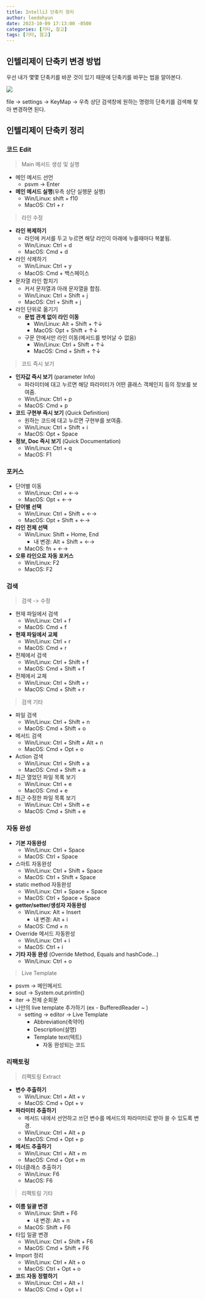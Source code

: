 ```yaml
---
title: IntelliJ 단축키 정리
author: leedohyun
date: 2023-10-09 17:13:00 -0500
categories: [기타, 참고]
tags: [기타, 참고]
---
```


## 인텔리제이 단축키 변경 방법

우선 내가 몇몇 단축키를 바꾼 것이 있기 때문에 단축키를 바꾸는 법을 알아본다.


![](https://blog.kakaocdn.net/dn/eq1KQa/btsydS1H8lu/IByX1G8IeMKlWBWcBKiKsK/img.png)

file -> settings -> KeyMap -> 우측 상단 검색창에 원하는 명령의 단축키를 검색해 찾아 변경하면 된다.

## 인텔리제이 단축키 정리

### 코드 Edit

> Main 메서드 생성 및 실행

- 메인 메서드 선언
	- psvm -> Enter
- **메인 메서드 실행**(우측 상단 실행문 실행)
	- Win/Linux: shift + f10
	- MacOS: Ctrl + r

> 라인 수정

- **라인 복제하기**
	- 라인에 커서를 두고 누르면 해당 라인이 아래에 누를때마다 복붙됨.
	- Win/Linux: Ctrl + d
	- MacOS: Cmd + d
- 라인 삭제하기
	- Win/Linux: Ctrl + y
	- MacOS: Cmd + 백스페이스
- 문자열 라인 합치기
	- 커서 문자열과 아래 문자열을 합침.
	- Win/Linux: Ctrl + Shift + j
	- MacOS: Ctrl + Shift + j
- 라인 단위로 옮기기
	- **문법 관계 없이 라인 이동**
		- Win/Linux: Alt + Shift + ↑↓
		- MacOS: Opt + Shift + ↑↓
	- 구문 안에서만 라인 이동(메서드를 벗어날 수 없음)
		- Win/Linux: Ctrl + Shift + ↑↓
		- MacOS: Cmd + Shift + ↑↓

> 코드 즉시 보기

- **인자값 즉시 보기** (parameter Info)
	- 파라미터에 대고 누르면 해당 파라미터가 어떤 클래스 객체인지 등의 정보를 보여줌.
	- Win/Linux: Ctrl + p
	- MacOS: Cmd + p
-  **코드 구현부 즉시 보기** (Quick Definition)
	- 원하는 코드에 대고 누르면 구현부를 보여줌.
	- Win/Linux: Ctrl + Shift + i
	- MacOS: Opt + Space
- **정보, Doc 즉시 보기** (Quick Documentation)
	- Win/Linux: Ctrl + q
	- MacOS: F1

### 포커스

- 단어별 이동
	- Win/Linux: Ctrl + ←→
	- MacOS: Opt + ←→
- **단어별 선택**
	- Win/Linux: Ctrl + Shift + ←→
	- MacOS: Opt + Shift + ←→
- **라인 전체 선택**
	- Win/Linux: Shift + Home, End
		- 내 변경: Alt + Shift + ←→ 
	- MacOS: fn + ←→
- **오류 라인으로 자동 포커스**
	- Win/Linux: F2
	- MacOS: F2

### 검색

> 검색 -> 수정

- 현재 파일에서 검색
	- Win/Linux: Ctrl + f
	- MacOS: Cmd + f
- **현재 파일에서 교체**
	- Win/Linux: Ctrl + r
	- MacOS: Cmd + r 
- 전체에서 검색
	- Win/Linux: Ctrl + Shift + f
	- MacOS: Cmd + Shift + f
- 전체에서 교체
	- Win/Linux: Ctrl + Shift + r
	- MacOS: Cmd + Shift + r
 
> 검색 기타

- 파일 검색
	- Win/Linux: Ctrl + Shift + n
	- MacOS: Cmd + Shift + o
- 메서드 검색
	- Win/Linux: Ctrl + Shift + Alt + n
	- MacOS: Cmd + Opt + o 
- Action 검색
	- Win/Linux: Ctrl + Shift + a
	- MacOS: Cmd + Shift + a 
- 최근 열었던 파일 목록 보기
	- Win/Linux: Ctrl + e
	- MacOS: Cmd + e
- 최근 수정한 파일 목록 보기
	- Win/Linux: Ctrl + Shift + e
	- MacOS: Cmd + Shift + e

### 자동 완성

- **기본 자동완성**
	- Win/Linux: Ctrl + Space
	- MacOS: Ctrl + Space  
- 스마트 자동완성
	- Win/Linux: Ctrl + Shift + Space
	- MacOS: Ctrl + Shift + Space 
- static method 자동완성
	- Win/Linux: Ctrl + Space + Space
	- MacOS: Ctrl + Space + Space
- **getter/setter/생성자 자동완성**
	- Win/Linux: Alt + Insert
		- 내 변경: Alt + i
	- MacOS: Cmd + n
- Override 메서드 자동완성
	- Win/Linux: Ctrl + i 
	- MacOS: Ctrl + i 
- **기타 자동 완성** (Override Method, Equals and hashCode...)
	- Win/Linux: Ctrl + o

 > Live Template

- psvm -> 메인메서드
- sout -> System.out.println()
- iter -> 전체 순회문
- 나만의 live template 추가하기 (ex - BufferedReader ~ )
	- setting -> editor -> Live Template
		- Abbreviation(축약어)
		- Description(설명)
		- Template text(텍트)
			- 자동 완성되는 코드

### 리팩토링

> 리팩토링 Extract

- **변수 추출하기**
	- Win/Linux: Ctrl + Alt + v
	- MacOS: Cmd + Opt + v
- **파라미터 추출하기**
	- 메서드 내에서 선언하고 쓰던 변수를 메서드의 파라미터로 받아 쓸 수 있도록 변경.
	- Win/Linux: Ctrl + Alt + p
	- MacOS: Cmd + Opt + p 
-  **메서드 추출하기**
	- Win/Linux: Ctrl + Alt + m
	- MacOS: Cmd + Opt + m
- 이너클래스 추출하기
	- Win/Linux: F6
	- MacOS: F6

> 리팩토링 기타

- **이름 일괄 변경**
	- Win/Linux: Shift + F6
		- 내 변경: Alt + n
	- MacOS: Shift + F6
- 타입 일괄 변경
	- Win/Linux: Ctrl + Shift + F6
	- MacOS: Cmd + Shift + F6
- Import 정리
	- Win/Linux: Ctrl + Alt + o
	- MacOS: Ctrl + Opt + o 
- **코드 자동 정렬하기**
	- Win/Linux: Ctrl + Alt + l
	- MacOS: Cmd + Opt + l
